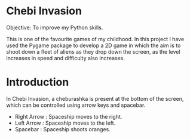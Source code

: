 # Chebi Invasion

Objective: To improve my Python skills. 

This is one of the favourite games of my childhood. 
In this project I have used the Pygame package to develop a 2D game in which the aim is to shoot down a fleet of aliens as they drop down the screen, as the level increases in speed and difficulty also increases.


# Introduction

In Chebi Invasion, a cheburashka is present at the bottom of the screen, which can be controlled using arrow keys and spacebar.
- Right Arrow : Spaceship moves to the right.
- Left Arrow  : Spaceship moves to the left.
- Spacebar    : Spaceship shoots oranges.

